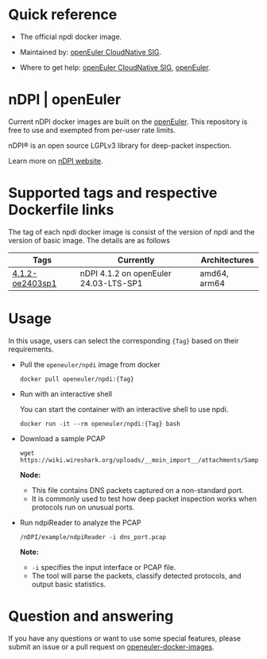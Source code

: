 # Quick reference

- The official npdi docker image.

- Maintained by: [openEuler CloudNative SIG](https://gitee.com/openeuler/cloudnative).

- Where to get help: [openEuler CloudNative SIG](https://gitee.com/openeuler/cloudnative), [openEuler](https://gitee.com/openeuler/community).

# nDPI | openEuler
Current nDPI docker images are built on the [openEuler](https://repo.openeuler.org/). This repository is free to use and exempted from per-user rate limits.

nDPI® is an open source LGPLv3 library for deep-packet inspection.

Learn more on [nDPI website](https://www.ntop.org/).

# Supported tags and respective Dockerfile links
The tag of each npdi docker image is consist of the version of npdi and the version of basic image. The details are as follows

| Tags                                                                                                                          | Currently                             | Architectures |
|-------------------------------------------------------------------------------------------------------------------------------|---------------------------------------|---------------|
| [4.1.2-oe2403sp1](https://gitee.com/openeuler/openeuler-docker-images/blob/master/Others/npdi/4.1.2/24.03-lts-sp1/Dockerfile) | nDPI 4.1.2 on openEuler 24.03-LTS-SP1 | amd64, arm64  |

# Usage
In this usage, users can select the corresponding `{Tag}`  based on their requirements.

- Pull the `openeuler/npdi` image from docker

	```
	docker pull openeuler/npdi:{Tag}
	```

- Run with an interactive shell

    You can start the container with an interactive shell to use npdi.
    ```
    docker run -it --rm openeuler/npdi:{Tag} bash
    ```
  
- Download a sample PCAP

	```
	wget https://wiki.wireshark.org/uploads/__moin_import__/attachments/SampleCaptures/dns_port.pcap
	```
    **Node:**
    * This file contains DNS packets captured on a non-standard port.
    * It is commonly used to test how deep packet inspection works when protocols run on unusual ports.

- Run ndpiReader to analyze the PCAP
    
    ```
    /nDPI/example/ndpiReader -i dns_port.pcap
    ```
    **Note:**
    * `-i` specifies the input interface or PCAP file.
    * The tool will parse the packets, classify detected protocols, and output basic statistics.

# Question and answering
If you have any questions or want to use some special features, please submit an issue or a pull request on [openeuler-docker-images](https://gitee.com/openeuler/openeuler-docker-images).